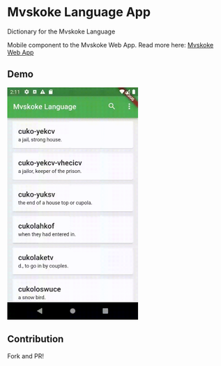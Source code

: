 # Mvskoke Language App

Dictionary for the Mvskoke Language

Mobile component to the Mvskoke Web App.  Read more here: [Mvskoke Web App](https://github.com/jmainzy/mvskoke-web-app/)

## Demo

<img src="https://github.com/jmainzy/mvskoke-language-app/blob/master/demo.gif" width="300">

## Contribution

Fork and PR!

